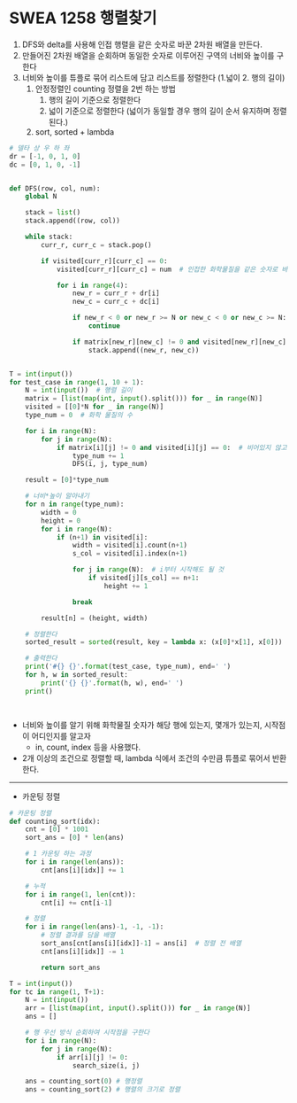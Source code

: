 

# SWEA 1258 행렬찾기



1. DFS와 delta를 사용해 인접 행렬을 같은 숫자로 바꾼 2차원 배열을 만든다.
2. 만들어진 2차원 배열을 순회하며 동일한 숫자로 이루어진 구역의 너비와 높이를 구한다
3. 너비와 높이를 튜플로 묶어 리스트에 담고 리스트를 정렬한다 (1.넓이 2. 행의 길이)
   1. 안정정렬인 counting 정렬을 2번 하는 방법 
      1. 행의 길이 기준으로 정렬한다
      2. 넓이 기준으로 정렬한다 (넓이가 동일할 경우 행의 길이 순서 유지하며 정렬된다.)
   2. sort, sorted + lambda



```python
# 델타 상 우 하 좌
dr = [-1, 0, 1, 0]
dc = [0, 1, 0, -1]


def DFS(row, col, num):
    global N

    stack = list()
    stack.append((row, col))

    while stack:
        curr_r, curr_c = stack.pop()

        if visited[curr_r][curr_c] == 0:
            visited[curr_r][curr_c] = num  # 인접한 화학물질을 같은 숫자로 바꾸어줄 것

            for i in range(4):
                new_r = curr_r + dr[i]
                new_c = curr_c + dc[i]

                if new_r < 0 or new_r >= N or new_c < 0 or new_c >= N:
                    continue

                if matrix[new_r][new_c] != 0 and visited[new_r][new_c] == 0:
                    stack.append((new_r, new_c))


T = int(input())
for test_case in range(1, 10 + 1):
    N = int(input())  # 행렬 길이
    matrix = [list(map(int, input().split())) for _ in range(N)]
    visited = [[0]*N for _ in range(N)]
    type_num = 0  # 화학 물질의 수

    for i in range(N):
        for j in range(N):
            if matrix[i][j] != 0 and visited[i][j] == 0:  # 비어있지 않고 방문한 적 없다면
                type_num += 1
                DFS(i, j, type_num)

    result = [0]*type_num

    # 너비*높이 알아내기
    for n in range(type_num):
        width = 0
        height = 0
        for i in range(N):
            if (n+1) in visited[i]:
                width = visited[i].count(n+1)
                s_col = visited[i].index(n+1)

                for j in range(N):  # i부터 시작해도 될 것
                    if visited[j][s_col] == n+1:
                        height += 1

                break

        result[n] = (height, width)

    # 정렬한다
    sorted_result = sorted(result, key = lambda x: (x[0]*x[1], x[0]))

    # 출력한다
    print('#{} {}'.format(test_case, type_num), end=' ')
    for h, w in sorted_result:
        print('{} {}'.format(h, w), end=' ')
    print()




```

- 너비와 높이를 알기 위해 화학물질 숫자가 해당 행에 있는지, 몇개가 있는지, 시작점이 어디인지를 알고자
  - in, count, index 등을 사용했다.
- 2개 이상의 조건으로 정렬할 때, lambda 식에서 조건의 수만큼 튜플로 묶어서 반환한다.



---

- 카운팅 정렬



```python
# 카운팅 정렬
def counting_sort(idx):
    cnt = [0] * 1001
    sort_ans = [0] * len(ans)

    # 1 카운팅 하는 과정
    for i in range(len(ans)):
        cnt[ans[i][idx]] += 1

    # 누적
    for i in range(1, len(cnt)):
        cnt[i] += cnt[i-1]

    # 정렬
    for i in range(len(ans)-1, -1, -1):
        # 정렬 결과를 담을 배열
        sort_ans[cnt[ans[i][idx]]-1] = ans[i]  # 정렬 전 배열
        cnt[ans[i][idx]] -= 1

        return sort_ans

T = int(input())
for tc in range(1, T+1):
    N = int(input())
    arr = [list(map(int, input().split())) for _ in range(N)]
    ans = []

    # 행 우선 방식 순회하여 시작점을 구한다
    for i in range(N):
        for j in range(N):
            if arr[i][j] != 0:
                search_size(i, j)

    ans = counting_sort(0) # 행정렬
    ans = counting_sort(2) # 행렬의 크기로 정렬
```

